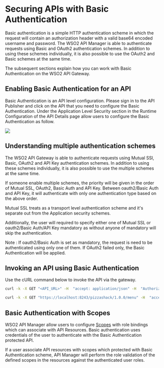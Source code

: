 # Securing APIs with Basic Authentication

Basic authentication is a simple HTTP authentication scheme in which the request will contain an authorization header with a valid  base64 encoded username and password. The WSO2 API Manager is able to authenticate requests using Basic and OAuth2 authentication 
schemes. In addition to using these schemes individually, it is also possible to use 
the OAuth2 and Basic schemes at the same time. 

The subsequent sections explain how you can work with Basic Authentication on the WSO2 API Gateway.

## Enabling Basic Authentication for an API
Basic Authentication is an API level configuration. Please sign in to the API Publisher and click on the API that you need to configure the 
Basic Authentication. Under the Application Level Security section in the Runtime Configuration of the API Details page allow users to configure
the Basic Authentication as follow.

[![]({{base_path}}/assets/img/learn/basic_authentication.png)]({{base_path}}/assets/img/learn/basic_authentication.png)

## Understanding multiple authentication schemes

The WSO2 API Gateway is able to authenticate requests using Mutual SSl, Basic, OAuth2 and API Key authentication schemes. 
In addition to using these schemes  individually, it is also possible to use the multiple schemes at the same time.

 
If someone enable multiple schemes, the priority will be given in the order of Mutual SSL, OAuth2, Basic Auth and API Key. 
Between oauth2/Basic Auth and API Key, it will authenticate with only one authentication type based on the above order.

Mutual SSL treats as a transport level authentication scheme and it's separate out from the Application security schemes.

Additionally, the user will required to specify either one of Mutual SSL or oauth2/Basic Auth/API Key mandatory as without 
anyone of mandatory will skip the authentication.
 
Note : If oauth2/Basic Auth is set as mandatory, the request is need to be authenticated using only one of them. If OAuth2 failed only, the Basic Authentication will be applied.


## Invoking an API using Basic Authentication

Use the cURL command below to invoke the API via the gateway.

``` bash tab="Format"
curl -k -X GET "<API_URL>" -H  "accept: application/json" -H  "Authorization: Basic base64(username:password)"
```

``` bash tab="Example"
curl -k -X GET "https://localhost:8243/pizzashack/1.0.0/menu" -H  "accept: application/json" -H  "Authorization: Basic c2hhbmk6c2hhbmkxMjM="
```

## Basic Authentication with Scopes

WSO2 API Manager allow users to configure [Scopes]({{base_path}}/learn/api-security/oauth2/AOuth2Scopes/fine-grained-access-control-with-oauth-scopes) with role bindings which can associate with API Resources. Basic authentication
uses credentials of the user to authenticate with the Basic Authentication protected API.

If a user associate API resources with scopes which protected with Basic Authentication scheme, API Manager will perform the 
role validation of the defined scopes in the resources against the authenticated user roles.